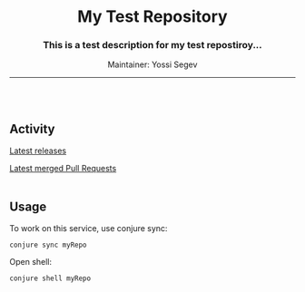 <h1 align="center">
    My Test Repository
</h1>
<h3 align="center">
    This is a test description for my test repostiroy...
</h3>
<p align="center">
    Maintainer: Yossi Segev
</p>

---

<br /><br />
## Activity

[Latest releases](https://github.com/TailorBrands/myRepo/actions?query=workflow%3ARelease)

[Latest merged Pull Requests](https://github.com/TailorBrands/myRepo/pulls?q=is%3Apr+is%3Aclosed+is%3Amerged+)
<br /><br />
## Usage

To work on this service, use conjure sync:
```
conjure sync myRepo
```

Open shell:
```
conjure shell myRepo
```

